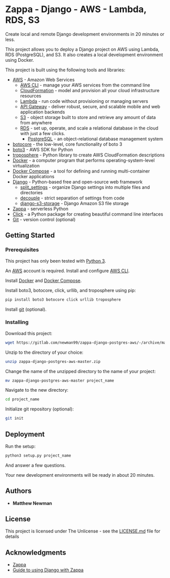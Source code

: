 # Zappa - Django - AWS - Lambda, RDS, S3

Create local and remote Django development environments in 20 minutes or less.

This project allows you to deploy a Django project on AWS using Lambda, RDS (PostgreSQL), and S3.
It also creates a local development environment using Docker.

This project is built using the following tools and libraries:
* [AWS](https://aws.amazon.com/) - Amazon Web Services
  * [AWS CLI](https://docs.aws.amazon.com/cli/latest/userguide/cli-chap-welcome.html) - manage your AWS services from the command line
  * [CloudFormation](https://aws.amazon.com/cloudformation/) - model and provision all your cloud infrastructure resources
  * [Lambda](https://aws.amazon.com/lambda/) - run code without provisioning or managing servers
  * [API Gateway](https://aws.amazon.com/api-gateway/) - deliver robust, secure, and scalable mobile and web application backends
  * [S3](https://aws.amazon.com/s3/) - object storage built to store and retrieve any amount of data from anywhere
  * [RDS](https://aws.amazon.com/rds/) - set up, operate, and scale a relational database in the cloud with just a few clicks.
    * [PostgreSQL](https://www.postgresql.org/) - an object-relational database management system
* [botocore](https://github.com/boto/botocore) - the low-level, core functionality of boto 3
* [boto3](https://github.com/boto/boto3) - AWS SDK for Python
* [troposphere](https://github.com/cloudtools/troposphere) - Python library to create AWS CloudFormation descriptions
* [Docker](https://www.docker.com/) - a computer program that performs operating-system-level virtualization
* [Docker Compose](https://docs.docker.com/compose/install/) - a tool for defining and running multi-container Docker applications
* [Django](https://www.djangoproject.com/) - Python-based free and open-source web framework
  * [split_settings](https://github.com/sobolevn/django-split-settings) - organize Django settings into multiple files and directories
  * [decouple](https://github.com/henriquebastos/python-decouple/) - strict separation of settings from code
  * [django-s3-storage](https://github.com/etianen/django-s3-storage) - Django Amazon S3 file storage
* [Zappa](https://github.com/Miserlou/Zappa) - serverless Python
* [Click](https://click.palletsprojects.com/en/7.x/) - a Python package for creating beautiful command line interfaces
* [Git](https://git-scm.com/) - version control (optional)

## Getting Started


### Prerequisites

This project has only been tested with [Python 3](https://www.python.org/download/releases/3.0/).

An [AWS](https://aws.amazon.com/) account is required.
Install and configure [AWS CLI](https://docs.aws.amazon.com/cli/latest/userguide/cli-chap-welcome.html).

Install [Docker](https://www.docker.com/get-started) and [Docker Compose](https://docs.docker.com/compose/install/).

Install boto3, botocore, click, urllib, and troposphere using pip:

```bash
pip install boto3 botocore click urllib troposphere
```

Install [git](https://git-scm.com/book/en/v2/Getting-Started-Installing-Git) (optional).

### Installing

Download this project:

```bash
wget https://gitlab.com/newman99/zappa-django-postgres-aws/-/archive/master/zappa-django-postgres-aws-master.zip
```

Unzip to the directory of your choice:

```bash
unzip zappa-django-postgres-aws-master.zip
```

Change the name of the unzipped directory to the name of your project:

```bash
mv zappa-django-postgres-aws-master project_name
```

Navigate to the new directory:

```bash
cd project_name
```

Initialize git repository (optional):

```bash
git init
```

## Deployment

Run the setup:

```bash
python3 setup.py project_name
```

And answer a few questions.

Your new development environments will be ready in about 20 minutes.

## Authors

* **Matthew Newman**

## License

This project is licensed under The Unlicense - see the [LICENSE.md](LICENSE.md) file for details

## Acknowledgments

* [Zappa](https://github.com/Miserlou/Zappa)
* [Guide to using Django with Zappa](https://edgarroman.github.io/zappa-django-guide/)
